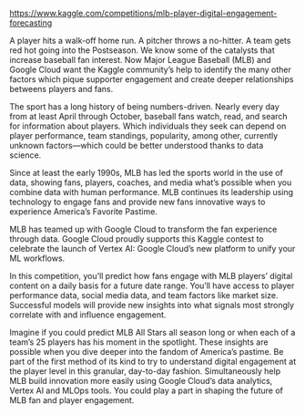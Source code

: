 https://www.kaggle.com/competitions/mlb-player-digital-engagement-forecasting

A player hits a walk-off home run. A pitcher throws a no-hitter. A team gets red hot going into the Postseason. We know some of the catalysts that increase baseball fan interest. Now Major League Baseball (MLB) and Google Cloud want the Kaggle community’s help to identify the many other factors which pique supporter engagement and create deeper relationships betweens players and fans.

The sport has a long history of being numbers-driven. Nearly every day from at least April through October, baseball fans watch, read, and search for information about players. Which individuals they seek can depend on player performance, team standings, popularity, among other, currently unknown factors—which could be better understood thanks to data science.

Since at least the early 1990s, MLB has led the sports world in the use of data, showing fans, players, coaches, and media what’s possible when you combine data with human performance. MLB continues its leadership using technology to engage fans and provide new fans innovative ways to experience America’s Favorite Pastime.


MLB has teamed up with Google Cloud to transform the fan experience through data. Google Cloud proudly supports this Kaggle contest to celebrate the launch of Vertex AI: Google Cloud’s new platform to unify your ML workflows.

In this competition, you’ll predict how fans engage with MLB players’ digital content on a daily basis for a future date range. You’ll have access to player performance data, social media data, and team factors like market size. Successful models will provide new insights into what signals most strongly correlate with and influence engagement.

Imagine if you could predict MLB All Stars all season long or when each of a team’s 25 players has his moment in the spotlight. These insights are possible when you dive deeper into the fandom of America’s pastime. Be part of the first method of its kind to try to understand digital engagement at the player level in this granular, day-to-day fashion. Simultaneously help MLB build innovation more easily using Google Cloud’s data analytics, Vertex AI and MLOps tools. You could play a part in shaping the future of MLB fan and player engagement.
